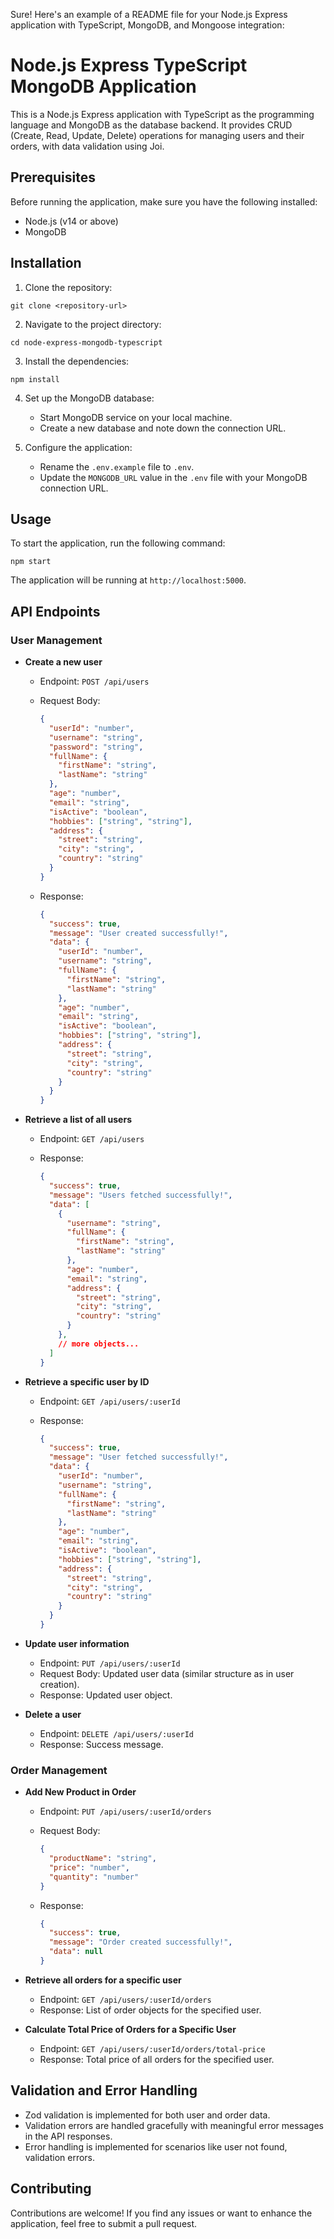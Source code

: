 
Sure! Here's an example of a README file for your Node.js Express application with TypeScript, MongoDB, and Mongoose integration:

# Node.js Express TypeScript MongoDB Application

This is a Node.js Express application with TypeScript as the programming language and MongoDB as the database backend. It provides CRUD (Create, Read, Update, Delete) operations for managing users and their orders, with data validation using Joi.

## Prerequisites

Before running the application, make sure you have the following installed:

- Node.js (v14 or above)
- MongoDB

## Installation

1. Clone the repository:

```
git clone <repository-url>
```

2. Navigate to the project directory:

```
cd node-express-mongodb-typescript
```

3. Install the dependencies:

```
npm install
```

4. Set up the MongoDB database:

   - Start MongoDB service on your local machine.
   - Create a new database and note down the connection URL.

5. Configure the application:

   - Rename the `.env.example` file to `.env`.
   - Update the `MONGODB_URL` value in the `.env` file with your MongoDB connection URL.

## Usage

To start the application, run the following command:

```
npm start
```

The application will be running at `http://localhost:5000`.

## API Endpoints

### User Management

- **Create a new user**

  - Endpoint: `POST /api/users`
  - Request Body:

    ```json
    {
      "userId": "number",
      "username": "string",
      "password": "string",
      "fullName": {
        "firstName": "string",
        "lastName": "string"
      },
      "age": "number",
      "email": "string",
      "isActive": "boolean",
      "hobbies": ["string", "string"],
      "address": {
        "street": "string",
        "city": "string",
        "country": "string"
      }
    }
    ```

  - Response:

    ```json
    {
      "success": true,
      "message": "User created successfully!",
      "data": {
        "userId": "number",
        "username": "string",
        "fullName": {
          "firstName": "string",
          "lastName": "string"
        },
        "age": "number",
        "email": "string",
        "isActive": "boolean",
        "hobbies": ["string", "string"],
        "address": {
          "street": "string",
          "city": "string",
          "country": "string"
        }
      }
    }
    ```

- **Retrieve a list of all users**

  - Endpoint: `GET /api/users`
  - Response:

    ```json
    {
      "success": true,
      "message": "Users fetched successfully!",
      "data": [
        {
          "username": "string",
          "fullName": {
            "firstName": "string",
            "lastName": "string"
          },
          "age": "number",
          "email": "string",
          "address": {
            "street": "string",
            "city": "string",
            "country": "string"
          }
        },
        // more objects...
      ]
    }
    ```

- **Retrieve a specific user by ID**

  - Endpoint: `GET /api/users/:userId`
  - Response:

    ```json
    {
      "success": true,
      "message": "User fetched successfully!",
      "data": {
        "userId": "number",
        "username": "string",
        "fullName": {
          "firstName": "string",
          "lastName": "string"
        },
        "age": "number",
        "email": "string",
        "isActive": "boolean",
        "hobbies": ["string", "string"],
        "address": {
          "street": "string",
          "city": "string",
          "country": "string"
        }
      }
    }
    ```

- **Update user information**

  - Endpoint: `PUT /api/users/:userId`
  - Request Body: Updated user data (similar structure as in user creation).
  - Response: Updated user object.

- **Delete a user**

  - Endpoint: `DELETE /api/users/:userId`
  - Response: Success message.

### Order Management

- **Add New Product in Order**

  - Endpoint: `PUT /api/users/:userId/orders`
  - Request Body:

    ```json
    {
      "productName": "string",
      "price": "number",
      "quantity": "number"
    }
    ```

  - Response:

    ```json
    {
      "success": true,
      "message": "Order created successfully!",
      "data": null
    }
    ```

- **Retrieve all orders for a specific user**

  - Endpoint: `GET /api/users/:userId/orders`
  - Response: List of order objects for the specified user.

- **Calculate Total Price of Orders for a Specific User**

  - Endpoint: `GET /api/users/:userId/orders/total-price`
  - Response: Total price of all orders for the specified user.

## Validation and Error Handling

- Zod validation is implemented for both user and order data.
- Validation errors are handled gracefully with meaningful error messages in the API responses.
- Error handling is implemented for scenarios like user not found, validation errors.

## Contributing

Contributions are welcome! If you find any issues or want to enhance the application, feel free to submit a pull request.









